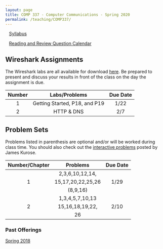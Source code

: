 ```yaml
---
layout: page
title: COMP 337 - Computer Communications - Spring 2020
permalink: /teaching/COMP337/
---
```


&nbsp;&nbsp;&nbsp;[Syllabus](/teaching/COMP337/comp337-syllabus.pdf)  

&nbsp;&nbsp;&nbsp;[Reading and Review Question Calendar](/teaching/COMP337/reading/)

## Wireshark Assignments

The Wireshark labs are all available for download [here](http://www-net.cs.umass.edu/wireshark-labs/).  Be prepared to present and discuss your results in front of the class on the day the assignment is due.

| Number         | Labs/Problems     | Due Date |
|:--------------:|:-----------------:|:--------:|
|   1            |  Getting Started, P18, and P19 |  1/22      |
|   2            | HTTP & DNS       |  2/7     |  

## Problem Sets

Problems listed in parenthesis are optional and/or will be worked during class time. You should also check out the [interactive problems](http://www-net.cs.umass.edu/kurose_ross/interactive/)  posted by James Kurose.

| Number/Chapter | Problems          | Due Date |
|:--------------:|:-----------------:|:--------:|
|                | 2,3,6,10,12,14,   |          |
|     1          | 15,17,20,22,25,26 |   1/29   |
|                | (8,9,16)          |          |
|                | 1,3,4,5,7,10,13   |          |
|     2          | 15,16,18,19,22,   |   2/10   |
|                | 26                |          |



### Past Offerings

[Spring 2018](/teaching/COMP337/sp18/)
